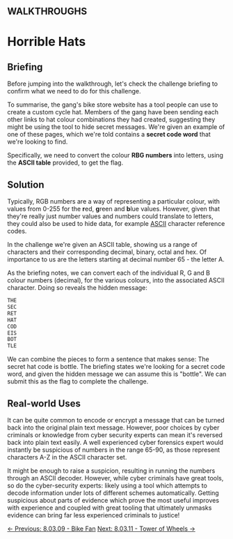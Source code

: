 ## WALKTHROUGHS

# Horrible Hats

## Briefing

Before jumping into the walkthrough, let's check the challenge briefing to confirm what we need to do for this challenge.

To summarise, the gang's bike store website has a tool people can use
 to create a custom cycle hat. Members of the gang have been sending
each other links to hat colour combinations they had created, suggesting
 they might be using the tool to hide secret messages. We're given an
example of one of these pages, which we're told contains a **secret code word** that we're looking to find.

Specifically, we need to convert the colour **RBG numbers** into letters, using the **ASCII table** provided, to get the flag.

## Solution

Typically, RGB numbers are a way of representing a particular colour, with values from 0-255 for the **r**ed, **g**reen and **b**lue
 values. However, given that they're really just number values and
numbers could translate to letters, they could also be used to hide
data, for example [ASCII](https://play.cyberstart.com/field-manual/8faa18d4-d7eb-11eb-aa93-0242ac140009) character reference codes.

In the challenge we're given an ASCII table, showing us a range of
characters and their corresponding decimal, binary, octal and hex. Of
importance to us are the letters starting at decimal number 65 - the
letter A.

As the briefing notes, we can convert each of the individual R, G and
 B colour numbers (decimal), for the various colours, into the
associated ASCII character. Doing so reveals the hidden message:

```txt
THE
SEC
RET
HAT
COD
EIS
BOT
TLE
```

We can combine the pieces to form a sentence that makes sense: The
secret hat code is bottle. The briefing states we're looking for a
secret code word, and given the hidden message we can assume this is
"bottle". We can submit this as the flag to complete the challenge.

## Real-world Uses

It can be quite common to encode or encrypt a message that can be
turned back into the original plain text message. However, poor choices
by cyber criminals or knowledge from cyber security experts can mean
it's reversed back into plain text easily. A well experienced cyber
forensics expert would instantly be suspicious of numbers in the range
65-90, as those represent characters A-Z in the ASCII character set.

It might be enough to raise a suspicion, resulting in running the
numbers through an ASCII decoder. However, while cyber criminals have
great tools, so do the cyber-security experts: likely using a tool which
 attempts to decode information under lots of different schemes
automatically. Getting suspicious about parts of evidence which prove
the most useful improves with experience and coupled with great tooling
that ultimately unmasks evidence can bring far less experienced
criminals to justice!

[← Previous: 8.03.09 - Bike Fan](https://play.cyberstart.com/field-manual/bfb59632-0e89-11ec-82a8-0242ac130003)
[Next: 8.03.11 - Tower of Wheels →](https://play.cyberstart.com/field-manual/efeee330-0e89-11ec-82a8-0242ac130003)
